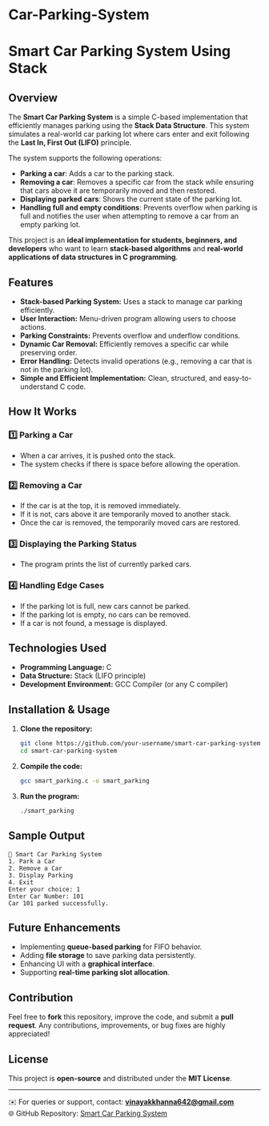 # Car-Parking-System

# Smart Car Parking System Using Stack

## Overview
The **Smart Car Parking System** is a simple C-based implementation that efficiently manages parking using the **Stack Data Structure**. This system simulates a real-world car parking lot where cars enter and exit following the **Last In, First Out (LIFO)** principle.

The system supports the following operations:
- **Parking a car**: Adds a car to the parking stack.
- **Removing a car**: Removes a specific car from the stack while ensuring that cars above it are temporarily moved and then restored.
- **Displaying parked cars**: Shows the current state of the parking lot.
- **Handling full and empty conditions**: Prevents overflow when parking is full and notifies the user when attempting to remove a car from an empty parking lot.

This project is an **ideal implementation for students, beginners, and developers** who want to learn **stack-based algorithms** and **real-world applications of data structures in C programming**.

## Features
- **Stack-based Parking System:** Uses a stack to manage car parking efficiently.
- **User Interaction:** Menu-driven program allowing users to choose actions.
- **Parking Constraints:** Prevents overflow and underflow conditions.
- **Dynamic Car Removal:** Efficiently removes a specific car while preserving order.
- **Error Handling:** Detects invalid operations (e.g., removing a car that is not in the parking lot).
- **Simple and Efficient Implementation:** Clean, structured, and easy-to-understand C code.

## How It Works
### 1️⃣ Parking a Car
- When a car arrives, it is pushed onto the stack.
- The system checks if there is space before allowing the operation.

### 2️⃣ Removing a Car
- If the car is at the top, it is removed immediately.
- If it is not, cars above it are temporarily moved to another stack.
- Once the car is removed, the temporarily moved cars are restored.

### 3️⃣ Displaying the Parking Status
- The program prints the list of currently parked cars.

### 4️⃣ Handling Edge Cases
- If the parking lot is full, new cars cannot be parked.
- If the parking lot is empty, no cars can be removed.
- If a car is not found, a message is displayed.

## Technologies Used
- **Programming Language:** C
- **Data Structure:** Stack (LIFO principle)
- **Development Environment:** GCC Compiler (or any C compiler)

## Installation & Usage
1. **Clone the repository:**
   ```sh
   git clone https://github.com/your-username/smart-car-parking-system.git
   cd smart-car-parking-system
   ```
2. **Compile the code:**
   ```sh
   gcc smart_parking.c -o smart_parking
   ```
3. **Run the program:**
   ```sh
   ./smart_parking
   ```

## Sample Output
```
🚦 Smart Car Parking System
1. Park a Car
2. Remove a Car
3. Display Parking
4. Exit
Enter your choice: 1
Enter Car Number: 101
Car 101 parked successfully.
```

## Future Enhancements
- Implementing **queue-based parking** for FIFO behavior.
- Adding **file storage** to save parking data persistently.
- Enhancing UI with a **graphical interface**.
- Supporting **real-time parking slot allocation**.

## Contribution
Feel free to **fork** this repository, improve the code, and submit a **pull request**. Any contributions, improvements, or bug fixes are highly appreciated!

## License
This project is **open-source** and distributed under the **MIT License**.

---
✉️ For queries or support, contact: **vinayakkhanna642@gmail.com**  
🌐 GitHub Repository: [Smart Car Parking System](https://github.com/your-username/smart-car-parking-system)

